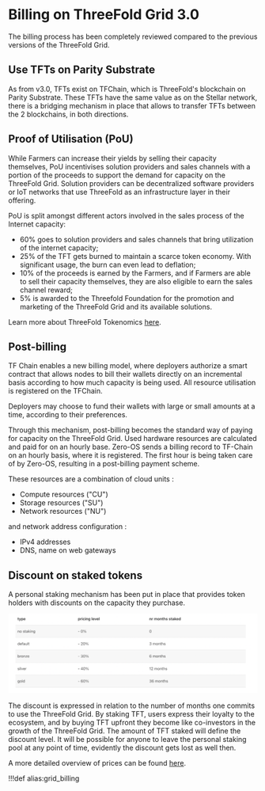 # Billing on ThreeFold Grid 3.0

The billing process has been completely reviewed compared to the previous versions of the ThreeFold Grid.

## Use TFTs on Parity Substrate

As from v3.0, TFTs exist on TFChain, which is ThreeFold's blockchain on Parity Substrate.
These TFTs have the same value as on the Stellar network, there is a bridging mechanism in place that allows to transfer TFTs between the 2 blockchains, in both directions.

## Proof of Utilisation (PoU)

While Farmers can increase their yields by selling their capacity themselves, PoU incentivises solution providers and sales channels with a portion of the proceeds to support the demand for capacity on the ThreeFold Grid. Solution providers can be decentralized software providers or IoT networks that use ThreeFold as an infrastructure layer in their offering.

PoU is split amongst different actors involved in the sales process of the Internet capacity:

- 60% goes to solution providers and sales channels that bring utilization of the internet capacity;
- 25% of the TFT gets burned to maintain a scarce token economy. With significant usage, the burn can even lead to deflation;
- 10% of the proceeds is earned by the Farmers, and if Farmers are able to sell their capacity themselves, they are also eligible to earn the sales channel reward;
- 5% is awarded to the Threefold Foundation for the promotion and marketing of the ThreeFold Grid and its available solutions.

Learn more about ThreeFold Tokenomics [here](tokenomics).

## Post-billing

TF Chain enables a new billing model, where deployers authorize a smart contract that allows nodes to bill their wallets directly on an incremental basis according to how much capacity is being used. All resource utilisation is registered on the TFChain.

Deployers may choose to fund their wallets with large or small amounts at a time, according to their preferences.

Through this mechanism, post-billing becomes the standard way of paying for capacity on the ThreeFold Grid. Used hardware resources are calculated and paid for on an hourly base. Zero-OS sends a billing record to TF-Chain on an hourly basis, where it is registered. The first hour is being taken care of by Zero-OS, resulting in a post-billing payment scheme. 

These resources are a combination of cloud units : 
- Compute resources ("CU")
- Storage resources ("SU")
- Network resources ("NU")

and network address configuration :
- IPv4 addresses
- DNS, name on web gateways

## Discount on staked tokens

A personal staking mechanism has been put in place that provides token holders with discounts on the capacity they purchase.

![](img/grid3_staking_discount_.png)

The discount is expressed in relation to the number of months one commits to use the ThreeFold Grid. By staking TFT, users express their loyalty to the ecosystem, and by buying TFT upfront they become like co-investors in the growth of the ThreeFold Grid. The amount of TFT staked will define the discount level. It will be possible for anyone to leave the personal staking pool at any point of time, evidently the discount gets lost as well then.

A more detailed overview of prices can be found [here](pricing).

!!!def alias:grid_billing